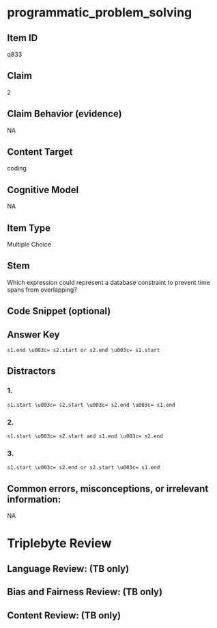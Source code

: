 # programmatic_problem_solving

## Item ID
q833

## Claim
2

## Claim Behavior (evidence)
NA

## Content Target
coding

## Cognitive Model
NA

## Item Type
Multiple Choice

## Stem
Which expression could represent a database constraint to prevent time spans from overlapping?

## Code Snippet (optional)


## Answer Key
`s1.end \u003c= s2.start or s2.end \u003c= s1.start`

## Distractors

### 1.
`s1.start \u003c= s2.start \u003c= s2.end \u003c= s1.end`

### 2.
`s1.start \u003c= s2.start and s1.end \u003c= s2.end`

### 3.
`s1.start \u003c= s2.end or s2.start \u003c= s1.end`

## Common errors, misconceptions, or irrelevant information:
NA

# Triplebyte Review


## Language Review: (TB only)


## Bias and Fairness Review: (TB only)


## Content Review: (TB only)

